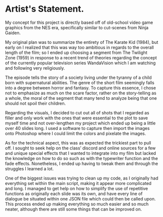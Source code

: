 # Artist's Statement.

My concept for this project is directly based off of old-school video game graphics from the NES era, specifically similar to cut-scenes from Ninja Gaiden.

My original plan was to summarize the entirety of The Karate Kid (1984), but early on I realized that this was way too ambitious in regards to the overall length of the film; so I ended up choosing a segment from The Twilight Zone (1959) in response to a recent trend of theories regarding the concept of the currently popular television series WandaVision which I am watching and following very religiously.

The episode tells the story of a society living under the tyranny of a child born with supernatural abilities. The genre of the short film seemingly falls into a degree between horror and fantasy. To capture this essence, I chose not to emphasize as much on the scare factor, rather on the story-telling as a whole, the moral of the segment that many tend to analyze being that one should not spoil their children.

Regarding the visuals, I decided to cut out all of shots that I regarded as filler and only work with the ones that were essential to the plot to save myself time and not over-lengthen my project which ended up being a little over 40 slides long. I used a software to capture then import the images onto Photoshop where I could limit the colors and pixelate the images.

As for the technical aspect, this was as expected the trickiest part to pull off. I sought to seek help on the class’ discord and online sources for a few and unique special effects that I wanted to integrate into my film but lacked the knowledge on how to do so such as with the typewriter function and the fade effects. Nonetheless, I ended up having to tweak them and through the struggles I learned a lot.

One of the biggest issues was trying to clean up my code, as I originally had everything set within the main script, making it appear more complicated and long. I managed to get help on how to simplify the use of repetitive functions as originally each slide was its own, and have every line of dialogue be situated within one JSON file which could then be called upon. This process ended up making everything so much easier and so much neater, although there are still some things that can be improved on.
